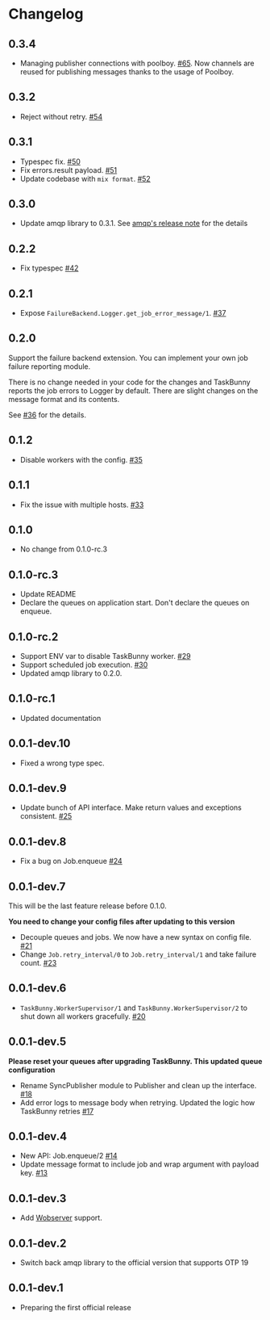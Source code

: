 # Changelog

## 0.3.4

* Managing publisher connections with poolboy. [#65](https://github.com/shinyscorpion/task_bunny/pull/65).
 Now channels are reused for publishing messages thanks to the usage of Poolboy.

## 0.3.2

* Reject without retry. [#54](https://github.com/shinyscorpion/task_bunny/pull/54)

## 0.3.1

* Typespec fix. [#50](https://github.com/shinyscorpion/task_bunny/pull/50)
* Fix errors.result payload. [#51](https://github.com/shinyscorpion/task_bunny/pull/51)
* Update codebase with `mix format`. [#52](https://github.com/shinyscorpion/task_bunny/pull/52)

## 0.3.0

* Update amqp library to 0.3.1. See [amqp's release note](https://github.com/pma/amqp/releases) for the details

## 0.2.2

* Fix typespec [#42](https://github.com/shinyscorpion/task_bunny/pull/42)

## 0.2.1

* Expose `FailureBackend.Logger.get_job_error_message/1`. [#37](https://github.com/shinyscorpion/task_bunny/pull/37)

## 0.2.0

Support the failure backend extension.
You can implement your own job failure reporting module.

There is no change needed in your code for the changes and TaskBunny reports
the job errors to Logger by default.
There are slight changes on the message format and its contents.

See [#36](https://github.com/shinyscorpion/task_bunny/pull/36) for the details.

## 0.1.2

* Disable workers with the config. [#35](https://github.com/shinyscorpion/task_bunny/pull/35)

## 0.1.1

* Fix the issue with multiple hosts. [#33](https://github.com/shinyscorpion/task_bunny/pull/33)

## 0.1.0

* No change from 0.1.0-rc.3

## 0.1.0-rc.3

* Update README
* Declare the queues on application start. Don't declare the queues on enqueue.

## 0.1.0-rc.2

* Support ENV var to disable TaskBunny worker. [#29](https://github.com/shinyscorpion/task_bunny/pull/29)
* Support scheduled job execution. [#30](https://github.com/shinyscorpion/task_bunny/pull/30)
* Updated amqp library to 0.2.0.

## 0.1.0-rc.1

* Updated documentation

## 0.0.1-dev.10

* Fixed a wrong type spec.

## 0.0.1-dev.9

* Update bunch of API interface. Make return values and exceptions consistent. [#25](https://github.com/shinyscorpion/task_bunny/pull/25)

## 0.0.1-dev.8

* Fix a bug on Job.enqueue [#24](https://github.com/shinyscorpion/task_bunny/pull/24)

## 0.0.1-dev.7

This will be the last feature release before 0.1.0.

**You need to change your config files after updating to this version**

* Decouple queues and jobs. We now have a new syntax on config file. [#21](https://github.com/shinyscorpion/task_bunny/pull/21)
* Change `Job.retry_interval/0` to `Job.retry_interval/1` and take failure count. [#23](https://github.com/shinyscorpion/task_bunny/pull/23)

## 0.0.1-dev.6

* `TaskBunny.WorkerSupervisor/1` and `TaskBunny.WorkerSupervisor/2` to shut down
 all workers gracefully. [#20](https://github.com/shinyscorpion/task_bunny/pull/20)

## 0.0.1-dev.5

**Please reset your queues after upgrading TaskBunny. This updated queue configuration**

* Rename SyncPublisher module to Publisher and clean up the interface. [#18](https://github.com/shinyscorpion/task_bunny/pull/18)
* Add error logs to message body when retrying. Updated the logic how TaskBunny retries [#17](https://github.com/shinyscorpion/task_bunny/pull/17)

## 0.0.1-dev.4

* New API: Job.enqueue/2 [#14](https://github.com/shinyscorpion/task_bunny/pull/14)
* Update message format to include job and wrap argument with payload key. [#13](https://github.com/shinyscorpion/task_bunny/pull/13)

## 0.0.1-dev.3

* Add [Wobserver](https://github.com/shinyscorpion/wobserver) support.

## 0.0.1-dev.2

* Switch back amqp library to the official version that supports OTP 19

## 0.0.1-dev.1

* Preparing the first official release

